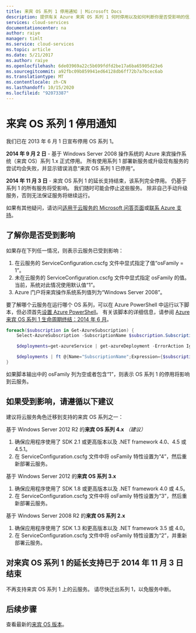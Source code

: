 ```yaml
---
title: 来宾 OS 系列 1 停用通知 | Microsoft Docs
description: 提供有关 Azure 来宾 OS 系列 1 何时停用以及如何判断你是否受影响的信息
services: cloud-services
documentationcenter: na
author: raiye
manager: timlt
ms.service: cloud-services
ms.topic: article
ms.date: 5/21/2017
ms.author: raiye
ms.openlocfilehash: 6de03969a22c5b699fdfd2be17a6ba65905d23e6
ms.sourcegitcommit: a92fbc09b859941ed64128db6ff72b7a7bcec6ab
ms.translationtype: MT
ms.contentlocale: zh-CN
ms.lasthandoff: 10/15/2020
ms.locfileid: "92073387"
---
```

# <a name="guest-os-family-1-retirement-notice"></a>来宾 OS 系列 1 停用通知
我们已在 2013 年 6 月 1 日宣布停用 OS 系列 1。

**2014 年 9 月 2 日** - 基于 Windows Server 2008 操作系统的 Azure 来宾操作系统（来宾 OS）系列 1.x 正式停用。 所有使用系列 1 部署新服务或升级现有服务的尝试均会失败，并显示错误消息“来宾 OS 系列 1 已停用“。

**2014 年 11 月 3 日** - 来宾 OS 系列 1 的延长支持结束，该系列完全停用。 仍基于系列 1 的所有服务将受影响。 我们随时可能会停止这些服务。 除非自己手动升级服务，否则无法保证服务将继续运行。

如果有其他疑问，请访问[适用于云服务的 Microsoft 问答页面](/answers/topics/azure-cloud-services.html)或[联系 Azure 支持](https://azure.microsoft.com/support/options/)。

## <a name="are-you-affected"></a>了解你是否受到影响
如果存在下列任一情况，则表示云服务已受到影响：

1. 在云服务的 ServiceConfiguration.cscfg 文件中显式指定了值“osFamily = 1”。
2. 未在云服务的 ServiceConfiguration.cscfg 文件中显式指定 osFamily 的值。 当前，系统对此情况使用默认值“1”。
3. Azure 门户将来宾操作系统系列值列为“Windows Server 2008”。

要了解哪个云服务在运行哪个 OS 系列，可以在 Azure PowerShell 中运行以下脚本，但必须首先[设置 Azure PowerShell](/powershell/azure/)。 有关该脚本的详细信息，请参阅 [Azure 来宾 OS 系列 1 生命周期终结：2014 年 6 月](/archive/blogs/ryberry/azure-guest-os-family-1-end-of-life-june-2014)。

```Powershell
foreach($subscription in Get-AzureSubscription) {
    Select-AzureSubscription -SubscriptionName $subscription.SubscriptionName

    $deployments=get-azureService | get-azureDeployment -ErrorAction Ignore | where {$_.SdkVersion -NE ""}

    $deployments | ft @{Name="SubscriptionName";Expression={$subscription.SubscriptionName}}, ServiceName, SdkVersion, Slot, @{Name="osFamily";Expression={(select-xml -content $_.configuration -xpath "/ns:ServiceConfiguration/@osFamily" -namespace $namespace).node.value }}, osVersion, Status, URL
}
```

如果脚本输出中的 osFamily 列为空或者包含“1”，则表示 OS 系列 1 的停用将影响到云服务。

## <a name="recommendations-if-you-are-affected"></a>如果受到影响，请遵循以下建议
建议将云服务角色迁移到支持的来宾 OS 系列之一：

基于 Windows Server 2012 R2 的**来宾 OS 系列 4.x** *（建议）*

1. 确保应用程序使用了 SDK 2.1 或更高版本以及 .NET framework 4.0、4.5 或 4.5.1。
2. 在 ServiceConfiguration.cscfg 文件中将 osFamily 特性设置为“4”，然后重新部署云服务。

基于 Windows Server 2012 的**来宾 OS 系列 3.x**

1. 确保应用程序使用了 SDK 1.8 或更高版本以及 .NET framework 4.0 或 4.5。
2. 在 ServiceConfiguration.cscfg 文件中将 osFamily 特性设置为“3”，然后重新部署云服务。

基于 Windows Server 2008 R2 的**来宾 OS 系列 2.x**

1. 确保应用程序使用了 SDK 1.3 和更高版本以及 .NET framework 3.5 或 4.0。
2. 在 ServiceConfiguration.cscfg 文件中将 osFamily 特性设置为“2”，并重新部署云服务。

## <a name="extended-support-for-guest-os-family-1-ended-nov-3-2014"></a>对来宾 OS 系列 1 的延长支持已于 2014 年 11 月 3 日结束
不再支持来宾 OS 系列 1 上的云服务。 请尽快迁出系列 1，以免服务中断。  

## <a name="next-steps"></a>后续步骤
查看最新的[来宾 OS 版本](cloud-services-guestos-update-matrix.md)。